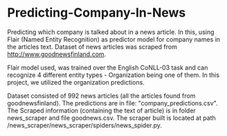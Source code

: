 Predicting-Company-In-News
==========================

Predicting which company is talked about in a news article. In this, using Flair (Named Entity Recognition) as predictor model for company names in the articles text. Dataset of news articles was scraped from http://www.goodnewsfinland.com.

Flair model used, was trained over the English CoNLL-03 task and can recognize 4 different entity types - Organization being one of them. In this project, we utilized the organization predictions.

Dataset consisted of 992 news articles (all the articles found from goodnewsfinland). The predictions are in file: "company_predictions.csv". 
The Scraped information (containing the text of article) is in folder news_scraper and file goodnews.csv. The scraper built is located at path /news_scraper/news_scraper/spiders/news_spider.py.